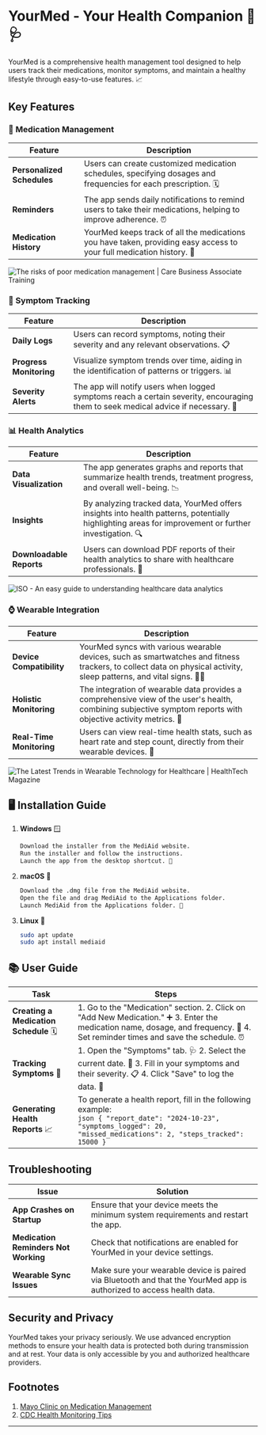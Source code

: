 
# YourMed - Your Health Companion 💊🩺

YourMed is a comprehensive health management tool designed to help users track their medications, monitor symptoms, and maintain a healthy lifestyle through easy-to-use features. 📈


## Key Features

### **💊 Medication Management**
| Feature                | Description                                                                 |
|------------------------|-----------------------------------------------------------------------------|
| **Personalized Schedules** | Users can create customized medication schedules, specifying dosages and frequencies for each prescription. 🗓️ |
| **Reminders**           | The app sends daily notifications to remind users to take their medications, helping to improve adherence. ⏰ |
| **Medication History**  | YourMed keeps track of all the medications you have taken, providing easy access to your full medication history. 🧾 |

![The risks of poor medication management | Care Business Associate Training](https://cbassociatetraining.co.uk/wp-content/uploads/2022/07/risk-of-poor-medication-management-scaled.jpg)

### **📝 Symptom Tracking**
| Feature                | Description                                                                 |
|------------------------|-----------------------------------------------------------------------------|
| **Daily Logs**          | Users can record symptoms, noting their severity and any relevant observations. 📋 |
| **Progress Monitoring** | Visualize symptom trends over time, aiding in the identification of patterns or triggers. 📊 |
| **Severity Alerts**     | The app will notify users when logged symptoms reach a certain severity, encouraging them to seek medical advice if necessary. 🚨 |

### **📊 Health Analytics**
| Feature                | Description                                                                 |
|------------------------|-----------------------------------------------------------------------------|
| **Data Visualization**  | The app generates graphs and reports that summarize health trends, treatment progress, and overall well-being. 📉 |
| **Insights**            | By analyzing tracked data, YourMed offers insights into health patterns, potentially highlighting areas for improvement or further investigation. 🔍 |
| **Downloadable Reports**| Users can download PDF reports of their health analytics to share with healthcare professionals. 📑 |

![ISO - An easy guide to understanding healthcare data analytics](https://www.iso.org/files/live/sites/isoorg/files/news/insights/healthcare/Healthcare_Evergreen%20-%20Healthcare%20data%20analytics.svg)


### **⌚ Wearable Integration**
| Feature                | Description                                                                 |
|------------------------|-----------------------------------------------------------------------------|
| **Device Compatibility**| YourMed syncs with various wearable devices, such as smartwatches and fitness trackers, to collect data on physical activity, sleep patterns, and vital signs. 🏃‍♂️ |
| **Holistic Monitoring** | The integration of wearable data provides a comprehensive view of the user's health, combining subjective symptom reports with objective activity metrics. 📲 |
| **Real-Time Monitoring**| Users can view real-time health stats, such as heart rate and step count, directly from their wearable devices. 💓 |

![The Latest Trends in Wearable Technology for Healthcare | HealthTech  Magazine](https://healthtechmagazine.net/sites/healthtechmagazine.net/files/styles/trending_thumb/public/articles/%5Bcdw_tech_site%3Afield_site_shortname%5D/202403/wearable%20trends.jpg?itok=1PamKXo4)

## 🖥️ Installation Guide

1. **Windows** 🪟
    ```bash
    Download the installer from the MediAid website.
    Run the installer and follow the instructions.
    Launch the app from the desktop shortcut. 🎯
    ```

2. **macOS** 🍏
    ```bash
    Download the .dmg file from the MediAid website.
    Open the file and drag MediAid to the Applications folder.
    Launch MediAid from the Applications folder. 🚀
    ```

3. **Linux** 🐧
    ```bash
    sudo apt update
    sudo apt install mediaid
    ```

## 📚 User Guide

| Task                      | Steps                                                                                                                                                   |
|----------------------------|---------------------------------------------------------------------------------------------------------------------------------------------------------|
| **Creating a Medication Schedule** 🗓️  | 1. Go to the "Medication" section. 2. Click on "Add New Medication." ➕ 3. Enter the medication name, dosage, and frequency. 💊 4. Set reminder times and save the schedule. ⏰ |
| **Tracking Symptoms** 📝     | 1. Open the "Symptoms" tab. 🩺 2. Select the current date. 📅 3. Fill in your symptoms and their severity. 📋 4. Click "Save" to log the data. 💾 |
| **Generating Health Reports** 📈 | To generate a health report, fill in the following example: <br> ```json { "report_date": "2024-10-23", "symptoms_logged": 20, "missed_medications": 2, "steps_tracked": 15000 } ``` |

## Troubleshooting

| Issue                         | Solution                                                                                             |
|-------------------------------|-----------------------------------------------------------------------------------------------------|
| **App Crashes on Startup**     | Ensure that your device meets the minimum system requirements and restart the app.                    |
| **Medication Reminders Not Working** | Check that notifications are enabled for YourMed in your device settings.                         |
| **Wearable Sync Issues**       | Make sure your wearable device is paired via Bluetooth and that the YourMed app is authorized to access health data. |

## Security and Privacy

YourMed takes your privacy seriously. We use advanced encryption methods to ensure your health data is protected both during transmission and at rest. Your data is only accessible by you and authorized healthcare providers.

## Footnotes

1. [Mayo Clinic on Medication Management](https://www.mayoclinic.org)
2. [CDC Health Monitoring Tips](https://www.cdc.gov)

---


<!--stackedit_data:
eyJoaXN0b3J5IjpbNTgyNDcxMDkxLC0xMjQyODE3Mzc5LDE3OT
YyMTAxOV19
-->